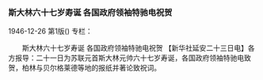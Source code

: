 ### 斯大林六十七岁寿诞  各国政府领袖特驰电祝贺

1946-12-26
第1版()
专栏：

　　斯大林六十七岁寿诞
    各国政府领袖特驰电祝贺
    【新华社延安二十三日电】各方报导：二十一日为苏联元首斯大林元帅六十七岁寿诞，各国政府领袖特驰电致贺，柏林与贝尔格莱德等地的报纸并著论致祝词。
